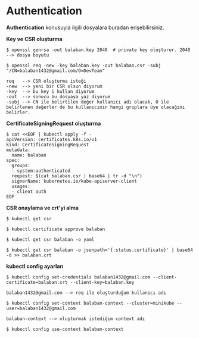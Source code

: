 # Authentication
**Authentication** konusuyla ilgili dosyalara buradan erişebilirsiniz.



**Key ve CSR oluşturma**
```
$ openssl genrsa -out balaban.key 2048  # private key oluşturur. 2048 --> dosya boyutu

$ openssl req -new -key balaban.key -out balaban.csr -subj "/CN=balaban1432@gmail.com/O=DevTeam"

req   --> CSR oluşturma isteği
-new  --> yeni bir CSR olsun diyorum
-key  --> bu key i kullan diyorum
-out  --> sonucu bu dosyaya yaz diyorum
-subj --> CN ile belirtilen değer kullanıcı adı olacak, O ile belirlenen değerler de bu kullanıcının hangi gruplara üye olacağını belirler.

```

**CertificateSigningRequest oluşturma**

```
$ cat <<EOF | kubectl apply -f -
apiVersion: certificates.k8s.io/v1
kind: CertificateSigningRequest
metadata:
  name: balaban
spec:
  groups:
  - system:authenticated
  request: $(cat balaban.csr | base64 | tr -d "\n")
  signerName: kubernetes.io/kube-apiserver-client
  usages:
  - client auth
EOF
```

**CSR onaylama ve crt'yi alma**

```
$ kubectl get csr

$ kubectl certificate approve balaban

$ kubectl get csr balaban -o yaml

$ kubectl get csr balaban -o jsonpath='{.status.certificate}' | base64 -d >> balaban.crt 
```

**kubectl config ayarları**

```
$ kubectl config set-credentials balaban1432@gmail.com --client-certificate=balaban.crt --client-key=balaban.key

balaban1432@gmail.com --> req ile oluşturduğum kullanıcı adı

$ kubectl config set-context balaban-context --cluster=minikube --user=balaban1432@gmail.com

balaban-context --> oluşturmak istediğim context adı

$ kubectl config use-context balaban-context
```